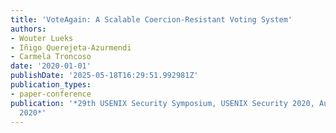 ```yaml
---
title: 'VoteAgain: A Scalable Coercion-Resistant Voting System'
authors:
- Wouter Lueks
- Iñigo Querejeta-Azurmendi
- Carmela Troncoso
date: '2020-01-01'
publishDate: '2025-05-18T16:29:51.992981Z'
publication_types:
- paper-conference
publication: '*29th USENIX Security Symposium, USENIX Security 2020, August 12-14,
  2020*'
---
```

